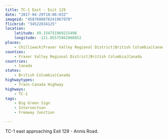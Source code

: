 ```yaml
---
title: TC-1 East - Exit 129
date: "2017-04-29T10:06:03Z"
imageid: "4587680878241967978"
flickrid: "34522834125"
location:
    latitude: 49.154751969215496
    longitude: -121.85575962066652
places:
    - Chilliwack|Fraser Valley Regional District|British Columbia|Canada
counties:
    - Fraser Valley Regional District|British Columbia|Canada
countries:
    - Canada
states:
    - British Columbia|Canada
highwaytypes:
    - Trans-Canada Highway
highways:
    - TC-1
tags:
    - Big Green Sign
    - Intersection
    - Freeway Junction

---
```

TC-1 east approaching Exit 129 - Annis Road.